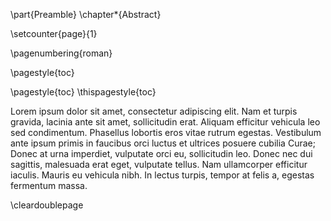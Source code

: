 \part{Preamble}
\chapter*{Abstract}

<!-- (re-)Start page numbering of the pre-amble -->
\setcounter{page}{1}
<!-- I like to use roman numers to distinguish this section from the chapters -->
\pagenumbering{roman}
<!-- Use the table of contents page style from here on out -->
\pagestyle{toc}

\pagestyle{toc}
\thispagestyle{toc}
<!-- This is the abstract -->

Lorem ipsum dolor sit amet, consectetur adipiscing elit. Nam et turpis gravida, lacinia ante sit amet, sollicitudin erat. Aliquam efficitur vehicula leo sed condimentum. Phasellus lobortis eros vitae rutrum egestas. Vestibulum ante ipsum primis in faucibus orci luctus et ultrices posuere cubilia Curae; Donec at urna imperdiet, vulputate orci eu, sollicitudin leo. Donec nec dui sagittis, malesuada erat eget, vulputate tellus. Nam ullamcorper efficitur iaculis. Mauris eu vehicula nibh. In lectus turpis, tempor at felis a, egestas fermentum massa.

\cleardoublepage
